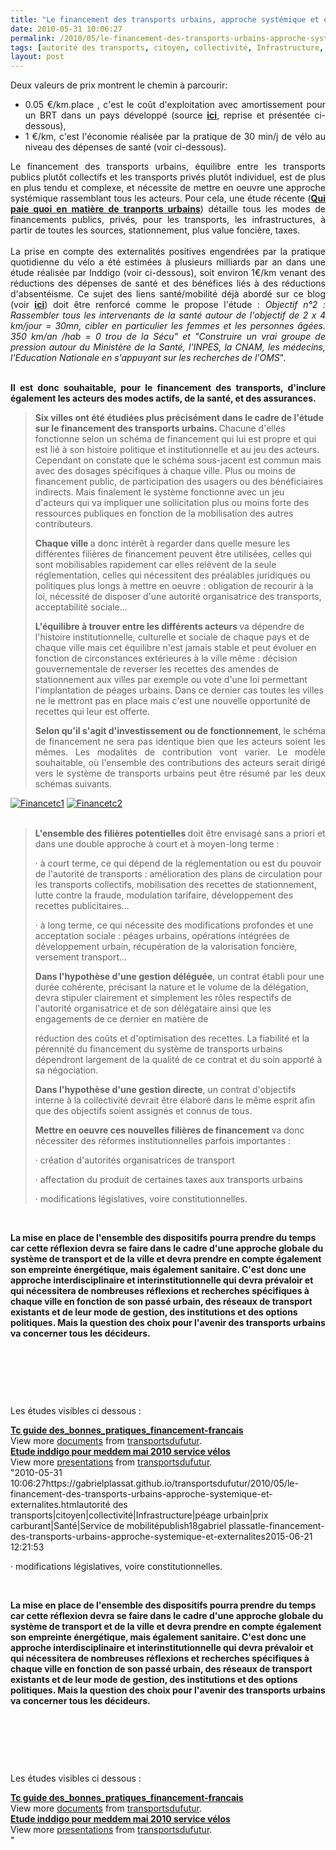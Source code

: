 ```yaml
---
title: "Le financement des transports urbains, approche systémique et externalités"
date: 2010-05-31 10:06:27
permalink: /2010/05/le-financement-des-transports-urbains-approche-systemique-et-externalites.html
tags: [autorité des transports, citoyen, collectivité, Infrastructure, péage urbain, prix carburant, Santé, Service de mobilité]
layout: post
---
```


<p style="text-align: justify">Deux valeurs de prix montrent le chemin à parcourir: </p> <ul> <li> <div style="text-align: justify">0.05 €/km.place , c'est le coût d'exploitation avec amortissement pour un BRT dans un pays développé (source <strong><a href="http://www.slideshare.net/transportsdufutur/tc-guide-desbonnespratiquesfinancementfrancais" target="_blank">ici</a></strong>, reprise et présentée ci-dessous),</div></li> <li> <div style="text-align: justify">1 €/km, c'est l'économie réalisée par la pratique de 30 min/j de vélo au niveau des dépenses de santé (voir ci-dessous).</div></li> </ul> <p style="text-align: justify"> <div style="text-align: justify">Le financement des transports urbains, équilibre entre les transports publics plutôt collectifs et les transports privés plutôt individuel, est de plus en plus tendu et complexe, et nécessite de mettre en oeuvre une approche systémique rassemblant tous les acteurs. Pour cela, une étude récente (<strong><a href="http://www.slideshare.net/transportsdufutur/tc-guide-desbonnespratiquesfinancementfrancais" target="_blank">Qui paie quoi en matière de tranports urbains</a></strong>) détaille tous les modes de financements publics, privés, pour les transports, les infrastructures, à partir de toutes les sources, stationnement, plus value foncière, taxes. </div> <div style="text-align: justify"> </div> <div style="text-align: justify">La prise en compte des externalités positives engendrées par la pratique quotidienne du vélo a été estimées à plusieurs milliards par an dans une étude réalisée par Inddigo (voir ci-dessous), soit environ 1€/km venant des réductions des dépenses de santé et des bénéfices liés à des réductions d'absentéisme. Ce sujet des liens santé/mobilité déjà abordé sur ce blog (voir <strong><a href="https://gabrielplassat.github.io/transportsdufutur/sante/" target="_blank">ici</a></strong>) doit être renforcé comme le propose l'étude : <span><em>Objectif n°2 : Rassembler tous les intervenants de la santé autour de l'objectif de 2 x 4 km/jour = 30mn, cibler en particulier les femmes et les personnes âgées. 350 km/an /hab = 0 trou de la Sécu" et "</em><span><em>Construire un vrai groupe de pression autour du Ministère de la Santé, l'INPES, la CNAM, les médecins, l'Education Nationale en s'appuyant sur les recherches de l'OMS</em>".</span></span></div></p> <div style="text-align: justify"><span><span></span></span> </div> <div style="text-align: justify"><span><span><strong>Il est donc souhaitable, pour le financement des transports, d'inclure également les acteurs des modes actifs, de la santé, et des assurances.</strong></span></span></div> <div style="text-align: justify"><span> </span></div>  <!--more-->  <blockquote> <p class="MsoNormal"><strong><span>Six villes ont été étudiées plus précisément dans le cadre de l'étude sur le financement des transports urbains. </span></strong><span>Chacune d'elles fonctionne selon un schéma de financement qui lui est propre et qui est lié à son histoire politique et institutionnelle et au jeu des acteurs. Cependant on constate que le schéma sous-jacent est commun mais avec des dosages spécifiques à chaque ville. Plus ou moins de financement public, de participation des usagers ou des bénéficiaires indirects. Mais finalement le système fonctionne avec un jeu d'acteurs qui va impliquer une sollicitation plus ou moins forte des ressources publiques en fonction de la mobilisation des autres contributeurs.</span></p> <p class="MsoNormal"><strong><span>Chaque ville </span></strong><span>a donc intérêt à regarder dans quelle mesure les différentes filières de financement peuvent être utilisées, celles qui sont mobilisables rapidement car elles relèvent de la seule réglementation, celles qui nécessitent des préalables juridiques ou politiques plus longs à mettre en oeuvre : obligation de recourir à la loi, nécessité de disposer d'une autorité organisatrice des transports, acceptabilité sociale...</span></p> <p class="MsoNormal"><strong><span>L'équilibre à trouver entre les différents acteurs </span></strong><span>va dépendre de l'histoire institutionnelle, culturelle et sociale de chaque pays et de chaque ville mais cet équilibre n'est jamais stable et peut évoluer en fonction de circonstances extérieures à la ville même : décision gouvernementale de reverser les recettes des amendes de stationnement aux villes par exemple ou vote d'une loi permettant l'implantation de péages urbains. Dans ce dernier cas toutes les villes ne le mettront pas en place mais c'est une nouvelle opportunité de recettes qui leur est offerte.</span></p> <p style="text-align: justify"><strong><span>Selon qu'il s'agit d'investissement ou de fonctionnement</span></strong><span>, le schéma de financement ne sera pas identique bien que les acteurs soient les mêmes. Les modalités de contribution vont varier. Le modèle souhaitable, où l'ensemble des contributions des acteurs serait dirigé vers le système de transports urbains peut être résumé par les deux schémas suivants.</span></p></blockquote> <p style="text-align: justify"><span><a href="https://gabrielplassat.github.io/transportsdufutur/wp-content/uploads/sites/6/old/6a0120a66d2ad4970b0133ef594391970b-pi.jpg" rel="lightbox"><img alt="Financetc1" border="0" class="asset asset-image at-xid-6a0120a66d2ad4970b0133ef594391970b " src="/wp-content/uploads/sites/6/old/6a0120a66d2ad4970b0133ef594391970b-500pi.jpg" title="Financetc1" /></a> <a href="https://gabrielplassat.github.io/transportsdufutur/wp-content/uploads/sites/6/old/6a0120a66d2ad4970b01348288a2f8970c-pi.jpg" rel="lightbox"><img alt="Financetc2" border="0" class="asset asset-image at-xid-6a0120a66d2ad4970b01348288a2f8970c " src="/wp-content/uploads/sites/6/old/6a0120a66d2ad4970b01348288a2f8970c-500pi.jpg" title="Financetc2" /></a> <br /> <br /></span></p> <blockquote> <p class="MsoNormal"><strong><span>L'ensemble des filières potentielles </span></strong><span>doit être envisagé sans a priori et dans une double approche à court et à moyen-long terme :</span></p> <p class="MsoNormal"><span><span>·<span> </span></span></span><span dir="ltr"><span>à court terme, ce qui dépend de la réglementation ou est du pouvoir de l'autorité de transports : amélioration des plans de circulation pour les transports collectifs, mobilisation des recettes de stationnement, lutte contre la fraude, modulation tarifaire, développement des recettes publicitaires... </span></span></p> <p class="MsoNormal"><span><span>·<span> </span></span></span><span dir="ltr"><span>à long terme, ce qui nécessite des modifications profondes et une acceptation sociale : péages urbains, opérations intégrées de développement urbain, récupération de la valorisation foncière, versement transport...</span></span></p> <p class="MsoNormal"><strong><span>Dans l'hypothèse d'une gestion déléguée</span></strong><span>, un contrat établi pour une durée cohérente, précisant la nature et le volume de la délégation, devra stipuler clairement et simplement les rôles respectifs de l'autorité organisatrice et de son délégataire ainsi que les engagements de ce dernier en matière de</span></p> <p class="MsoNormal"><span>réduction des coûts et d'optimisation des recettes. La fiabilité et la pérennité du financement du système de transports urbains dépendront largement de la qualité de ce contrat et du soin apporté à sa négociation.</span></p> <p class="MsoNormal"><strong><span>Dans l'hypothèse d'une gestion directe</span></strong><span>, un contrat d'objectifs interne à la collectivité devrait être élaboré dans le même esprit afin que des objectifs soient assignés et connus de tous.</span></p> <p class="MsoNormal"><strong><span>Mettre en oeuvre ces nouvelles filières de financement </span></strong><span>va donc nécessiter des réformes institutionnelles parfois importantes :</span></p> <p class="MsoNormal"><span><span>·<span> </span></span></span><span dir="ltr"><span>création d'autorités organisatrices de transport </span></span></p> <p class="MsoNormal"><span><span>·<span> </span></span></span><span dir="ltr"><span>affectation du produit de certaines taxes aux transports urbains </span></span></p> <p class="MsoNormal"><span><span>·<span> </span></span></span><span dir="ltr"><span>modifications législatives, voire constitutionnelles.</span></span></p></blockquote> <p class="MsoNormal"><span dir="ltr"><span></span></span> </p> <p class="MsoNormal"><span><strong>La mise en place de l'ensemble des dispositifs pourra prendre du temps car cette réflexion devra se faire dans le cadre d'une approche globale du système de transport et de la ville et devra prendre en compte également son empreinte énergétique, mais également sanitaire. C'est donc une approche interdisciplinaire et interinstitutionnelle qui devra prévaloir et qui nécessitera de nombreuses réflexions et recherches spécifiques à chaque ville en fonction de son passé urbain, des réseaux de transport existants et de leur mode de gestion, des institutions et des options politiques. Mais la question des choix pour l'avenir des transports urbains va concerner tous les décideurs.</strong></span></p> <p class="MsoNormal"><span></span> </p> <p class="MsoNormal"><span></span><span></span> </p> <p class="MsoNormal"><span></span> </p> <p style="text-align: justify">Les études visibles ci dessous :</p> <div id="__ss_4358965"><strong><a href="http://www.slideshare.net/transportsdufutur/tc-guide-desbonnespratiquesfinancementfrancais" title="Tc guide des_bonnes_pratiques_financement-francais">Tc guide des_bonnes_pratiques_financement-francais</a></strong>   <div>View more <a href="http://www.slideshare.net/">documents</a> from <a href="http://www.slideshare.net/transportsdufutur">transportsdufutur</a>.</div></div> <div id="__ss_4358962"><strong><a href="http://www.slideshare.net/transportsdufutur/etude-inddigo-pour-meddem-mai-2010-service-vlos" title="Etude inddigo pour meddem mai 2010 service vélos">Etude inddigo pour meddem mai 2010 service vélos</a></strong>   <div>View more <a href="http://www.slideshare.net/">presentations</a> from <a href="http://www.slideshare.net/transportsdufutur">transportsdufutur</a>.</div></div>"2010-05-31 10:06:27https://gabrielplassat.github.io/transportsdufutur/2010/05/le-financement-des-transports-urbains-approche-systemique-et-externalites.htmlautorité des transports|citoyen|collectivité|Infrastructure|péage urbain|prix carburant|Santé|Service de mobilitépublish18gabriel plassatle-financement-des-transports-urbains-approche-systemique-et-externalites2015-06-21 12:21:53</span></span></p> <p class="MsoNormal"><span><span>·<span> </span></span></span><span dir="ltr"><span>modifications législatives, voire constitutionnelles.</span></span></p></blockquote> <p class="MsoNormal"><span dir="ltr"><span></span></span> </p> <p class="MsoNormal"><span><strong>La mise en place de l'ensemble des dispositifs pourra prendre du temps car cette réflexion devra se faire dans le cadre d'une approche globale du système de transport et de la ville et devra prendre en compte également son empreinte énergétique, mais également sanitaire. C'est donc une approche interdisciplinaire et interinstitutionnelle qui devra prévaloir et qui nécessitera de nombreuses réflexions et recherches spécifiques à chaque ville en fonction de son passé urbain, des réseaux de transport existants et de leur mode de gestion, des institutions et des options politiques. Mais la question des choix pour l'avenir des transports urbains va concerner tous les décideurs.</strong></span></p> <p class="MsoNormal"><span></span> </p> <p class="MsoNormal"><span></span><span></span> </p> <p class="MsoNormal"><span></span> </p> <p style="text-align: justify">Les études visibles ci dessous :</p> <div id="__ss_4358965"><strong><a href="http://www.slideshare.net/transportsdufutur/tc-guide-desbonnespratiquesfinancementfrancais" title="Tc guide des_bonnes_pratiques_financement-francais">Tc guide des_bonnes_pratiques_financement-francais</a></strong>   <div>View more <a href="http://www.slideshare.net/">documents</a> from <a href="http://www.slideshare.net/transportsdufutur">transportsdufutur</a>.</div></div> <div id="__ss_4358962"><strong><a href="http://www.slideshare.net/transportsdufutur/etude-inddigo-pour-meddem-mai-2010-service-vlos" title="Etude inddigo pour meddem mai 2010 service vélos">Etude inddigo pour meddem mai 2010 service vélos</a></strong>   <div>View more <a href="http://www.slideshare.net/">presentations</a> from <a href="http://www.slideshare.net/transportsdufutur">transportsdufutur</a>.</div></div>"
